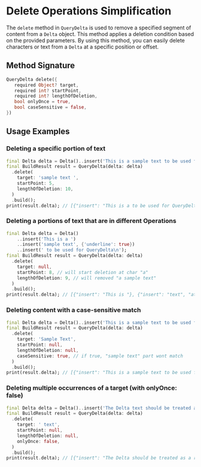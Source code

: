 # Delete Operations Simplification

The `delete` method in `QueryDelta` is used to remove a specified segment of content from a `Delta` object. This method applies a deletion condition based on the provided parameters. By using this method, you can easily delete characters or text from a `Delta` at a specific position or offset.

## Method Signature

```dart
QueryDelta delete({
   required Object? target,
   required int? startPoint,
   required int? lengthOfDeletion,
   bool onlyOnce = true,
   bool caseSensitive = false,
})
```

## Usage Examples

### Deleting a specific portion of text

```dart
final Delta delta = Delta()..insert('This is a sample text to be used for QueryDelta\n');
final BuildResult result = QueryDelta(delta: delta)
  .delete(
    target: 'sample text ',
    startPoint: 5,
    lengthOfDeletion: 10,
  )
  .build();
print(result.delta); // [{"insert": "This is a to be used for QueryDelta⏎"}]
```

### Deleting a portions of text that are in different Operations 

```dart
final Delta delta = Delta()
    ..insert('This is a ')
    ..insert('sample text', {'underline': true})
    ..insert(' to be used for QueryDelta\n');
final BuildResult result = QueryDelta(delta: delta)
  .delete(
    target: null,
    startPoint: 8, // will start deletion at char "a"
    lengthOfDeletion: 9, // will removed "a sample text"
  )
  .build();
print(result.delta); // [{"insert": "This is "}, {"insert": "text", "attributes": {"underline": true}, {"insert": " to be used for QueryDelta⏎"}}]
```

### Deleting content with a case-sensitive match

```dart
final Delta delta = Delta()..insert('This is a sample text to be used for QueryDelta\n');
final BuildResult result = QueryDelta(delta: delta)
  .delete(
    target: 'Sample Text',
    startPoint: null,
    lengthOfDeletion: null,
    caseSensitive: true, // if true, "sample text" part wont match
  )
  .build();
print(result.delta); // [{"insert": "This is a sample text to be used for QueryDelta⏎"}] -- no changes
```

### Deleting multiple occurrences of a target (with onlyOnce: false)

```dart
final Delta delta = Delta()..insert('The Delta text should be treated as a rich text\n');
final BuildResult result = QueryDelta(delta: delta)
  .delete(
    target: ' text',
    startPoint: null,
    lengthOfDeletion: null,
    onlyOnce: false,
  )
  .build();
print(result.delta); // [{"insert": "The Delta should be treated as a rich⏎"}] -- no changes
```
